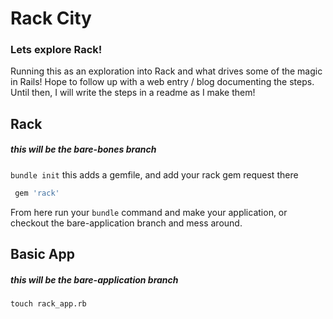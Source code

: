 # Rack City

### Lets explore Rack!
Running this as an exploration into Rack and what drives some of the magic in Rails!
Hope to follow up with a web entry / blog documenting the steps. Until then, I will write the steps in a readme as I make them!

## Rack
##### *this will be the bare-bones branch*
``` bundle init ``` this adds a gemfile, and add your rack gem request there
``` ruby
 gem 'rack'
```
From here run your ```bundle``` command and make your application, or checkout the bare-application branch and mess around.

## Basic App
##### *this will be the bare-application branch*
```touch rack_app.rb```
